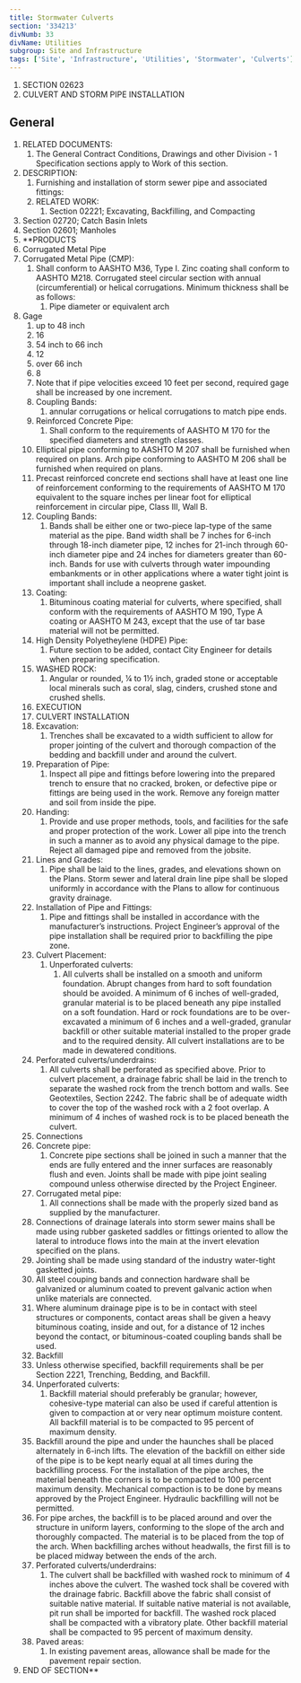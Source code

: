 ```yaml
---
title: Stormwater Culverts
section: '334213'
divNumb: 33
divName: Utilities
subgroup: Site and Infrastructure
tags: ['Site', 'Infrastructure', 'Utilities', 'Stormwater', 'Culverts']
---
```


1. SECTION 02623
1. CULVERT AND STORM PIPE INSTALLATION

## General

   1. RELATED DOCUMENTS:
      1. The General Contract Conditions, Drawings and other Division - 1 Specification sections apply to Work of this section.
   1. DESCRIPTION:
      1. Furnishing and installation of storm sewer pipe and associated fittings:
      1. RELATED WORK:
            1. Section 02221; Excavating, Backfilling, and Compacting
   1. Section 02720; Catch Basin Inlets
   1. Section 02601; Manholes
  1. **PRODUCTS
   1. Corrugated Metal Pipe
   1. Corrugated Metal Pipe (CMP):
      1. Shall conform to AASHTO M36, Type I. Zinc coating shall conform to AASHTO M218. Corrugated steel circular section with annual (circumferential) or helical corrugations. Minimum thickness shall be as follows:
            1. Pipe diameter or equivalent arch
1. Gage
   1. up to 48 inch
   1. 16
   1. 54 inch to 66 inch
   1. 12
   1. over 66 inch
   1. 8
   1. Note that if pipe velocities exceed 10 feet per second, required gage shall be increased by one increment.
   1. Coupling Bands:
      1. annular corrugations or helical corrugations to match pipe ends.
   1. Reinforced Concrete Pipe:
      1. Shall conform to the requirements of AASHTO M 170 for the specified diameters and strength classes.
   1. Elliptical pipe conforming to AASHTO M 207 shall be furnished when required on plans. Arch pipe conforming to AASHTO M 206 shall be furnished when required on plans.
   1. Precast reinforced concrete end sections shall have at least one line of reinforcement conforming to the requirements of AASHTO M 170 equivalent to the square inches per linear foot for elliptical reinforcement in circular pipe, Class III, Wall B.
   1. Coupling Bands:
      1. Bands shall be either one or two-piece lap-type of the same material as the pipe. Band width shall be 7 inches for 6-inch through 18-inch diameter pipe, 12 inches for 21-inch through 60-inch diameter pipe and 24 inches for diameters greater than 60-inch. Bands for use with culverts through water impounding embankments or in other applications where a water tight joint is important shall include a neoprene gasket.
   1. Coating:
      1. Bituminous coating material for culverts, where specified, shall conform with the requirements of AASHTO M 190, Type A coating or AASHTO M 243, except that the use of tar base material will not be permitted.
   1. High Density Polyetheylene (HDPE) Pipe:
      1. Future section to be added, contact City Engineer for details when preparing specification.
   1. WASHED ROCK:
      1. Angular or rounded, ¼ to 1½ inch, graded stone or acceptable local minerals such as coral, slag, cinders, crushed stone and crushed shells.
   1. EXECUTION
   1. CULVERT INSTALLATION
   1. Excavation:
      1. Trenches shall be excavated to a width sufficient to allow for proper jointing of the culvert and thorough compaction of the bedding and backfill under and around the culvert.
   1. Preparation of Pipe:
      1. Inspect all pipe and fittings before lowering into the prepared trench to ensure that no cracked, broken, or defective pipe or fittings are being used in the work. Remove any foreign matter and soil from inside the pipe.
   1. Handing:
      1. Provide and use proper methods, tools, and facilities for the safe and proper protection of the work. Lower all pipe into the trench in such a manner as to avoid any physical damage to the pipe. Reject all damaged pipe and removed from the jobsite.
   1. Lines and Grades:
      1. Pipe shall be laid to the lines, grades, and elevations shown on the Plans. Storm sewer and lateral drain line pipe shall be sloped uniformly in accordance with the Plans to allow for continuous gravity drainage.
   1. Installation of Pipe and Fittings:
      1. Pipe and fittings shall be installed in accordance with the manufacturer’s instructions. Project Engineer’s approval of the pipe installation shall be required prior to backfilling the pipe zone.
   1. Culvert Placement:
      1. Unperforated culverts:
         1. All culverts shall be installed on a smooth and uniform foundation. Abrupt changes from hard to soft foundation should be avoided. A minimum of 6 inches of well-graded, granular material is to be placed beneath any pipe installed on a soft foundation. Hard or rock foundations are to be over-excavated a minimum of 6 inches and a well-graded, granular backfill or other suitable material installed to the proper grade and to the required density. All culvert installations are to be made in dewatered conditions.
   1. Perforated culverts/underdrains:
      1. All culverts shall be perforated as specified above. Prior to culvert placement, a drainage fabric shall be laid in the trench to separate the washed rock from the trench bottom and walls. See Geotextiles, Section 2242. The fabric shall be of adequate width to cover the top of the washed rock with a 2 foot overlap. A minimum of 4 inches of washed rock is to be placed beneath the culvert.
   1. Connections
   1. Concrete pipe:
      1. Concrete pipe sections shall be joined in such a manner that the ends are fully entered and the inner surfaces are reasonably flush and even. Joints shall be made with pipe joint sealing compound unless otherwise directed by the Project Engineer.
   1. Corrugated metal pipe:
      1. All connections shall be made with the properly sized band as supplied by the manufacturer.
   1. Connections of drainage laterals into storm sewer mains shall be made using rubber gasketed saddles or fittings oriented to allow the lateral to introduce flows into the main at the invert elevation specified on the plans.
   1. Jointing shall be made using standard of the industry water-tight gasketted joints.
   1. All steel couping bands and connection hardware shall be galvanized or aluminum coated to prevent galvanic action when unlike materials are connected.
   1. Where aluminum drainage pipe is to be in contact with steel structures or components, contact areas shall be given a heavy bituminous coating, inside and out, for a distance of 12 inches beyond the contact, or bituminous-coated coupling bands shall be used.
   1. Backfill
   1. Unless otherwise specified, backfill requirements shall be per Section 2221, Trenching, Bedding, and Backfill.
   1. Unperforated culverts:
      1. Backfill material should preferably be granular; however, cohesive-type material can also be used if careful attention is given to compaction at or very near optimum moisture content. All backfill material is to be compacted to 95 percent of maximum density.
   1. Backfill around the pipe and under the haunches shall be placed alternately in 6-inch lifts. The elevation of the backfill on either side of the pipe is to be kept nearly equal at all times during the backfilling process. For the installation of the pipe arches, the material beneath the corners is to be compacted to 100 percent maximum density. Mechanical compaction is to be done by means approved by the Project Engineer. Hydraulic backfilling will not be permitted.
   1. For pipe arches, the backfill is to be placed around and over the structure in uniform layers, conforming to the slope of the arch and thoroughly compacted. The material is to be placed from the top of the arch. When backfilling arches without headwalls, the first fill is to be placed midway between the ends of the arch.
   1. Perforated culverts/underdrains:
      1. The culvert shall be backfilled with washed rock to minimum of 4 inches above the culvert. The washed tock shall be covered with the drainage fabric. Backfill above the fabric shall consist of suitable native material. If suitable native material is not available, pit run shall be imported for backfill. The washed rock placed shall be compacted with a vibratory plate. Other backfill material shall be compacted to 95 percent of maximum density.
   1. Paved areas:
      1. In existing pavement areas, allowance shall be made for the pavement repair section.
1. END OF SECTION** 

